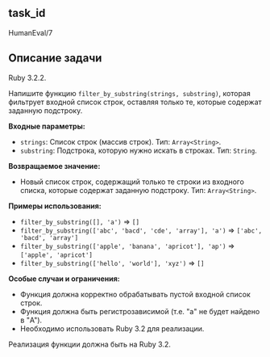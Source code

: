 ## task_id
HumanEval/7

## Описание задачи
Ruby 3.2.2.

Напишите функцию `filter_by_substring(strings, substring)`, которая фильтрует входной список строк, оставляя только те, которые содержат заданную подстроку.

**Входные параметры:**

* `strings`: Список строк (массив строк).  Тип: `Array<String>`.
* `substring`: Подстрока, которую нужно искать в строках. Тип: `String`.


**Возвращаемое значение:**

* Новый список строк, содержащий только те строки из входного списка, которые содержат заданную подстроку. Тип: `Array<String>`.


**Примеры использования:**

* `filter_by_substring([], 'a')`  => `[]`
* `filter_by_substring(['abc', 'bacd', 'cde', 'array'], 'a')` => `['abc', 'bacd', 'array']`
* `filter_by_substring(['apple', 'banana', 'apricot'], 'ap')` => `['apple', 'apricot']`
* `filter_by_substring(['hello', 'world'], 'xyz')` => `[]`


**Особые случаи и ограничения:**

* Функция должна корректно обрабатывать пустой входной список строк.
* Функция должна быть регистрозависимой (т.е. "a" не будет найдено в "A").
* Необходимо использовать Ruby 3.2 для реализации.

Реализация функции должна быть на Ruby 3.2.

